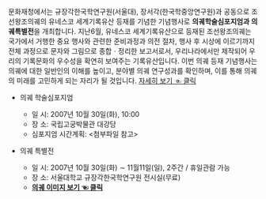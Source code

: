 문화재청에서는 규장각한국학연구원(서울대), 장서각(한국학중앙연구원)과 공동으로 조선왕조의궤의 유네스코 세계기록유산 등재를 기념한 기념행사로 **의궤학술심포지엄과 의궤특별전**을 개최합니다. 지난6월, 유네스코 세계기록유산으로 등재된 조선왕조의궤는 국가에서 거행한 중요 행사와 관련한 준비과정과 의전 절차, 행사 후 시상에 이르기까지 전체 과정으로 문자와 그림으로 종합ㆍ정리한 보고서로서, 우리나라에서만 제작되어 우리의 기록문화의 우수성을 확연히 보여주는 기록유산입니다. 이번 의궤 등재 기념행사는 의궤에 대한 일반인의 이해를 높이고, 분야별 의궤 연구성과를 확인하며, 이를 통해 의궤의 미래를 고민하게 되는 자리가 될 것입니다. [자세히 보기 ☜ 클릭](http://cha.korea.kr/cha/jsp/cha1_branch.jsp?_action=news_view&_property=b_sec_1&_id=155248725&currPage=1&_category=)

- 의궤 학술심포지엄
  - 일 시: 2007년 10월 30일(화), 10:00
  - 장 소: 국립고궁박물관 대강당
  - 심포지엄 시간계획: <첨부파일 참고>

- 의궤 특별전
  - 일 시: 2007년 10월 30일(화) ∼ 11월11일(일), 2주간 / 휴일관람 가능
  - 장 소: 서울대학교 규장각한국학연구원 전시실(무료)
  - [**의궤 이미지 보기 ☜ 클릭**](http://211.57.113.12/service/admin/70515)